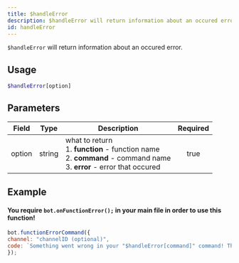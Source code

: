 ```yaml
---
title: $handleError 
description: $handleError will return information about an occured error.
id: handleError
---
```


`$handleError` will return information about an occured error.

## Usage

```php
$handleError[option]
```

## Parameters 


| Field  | Type   | Description                                                                                                                         | Required |
| ------ | ------ | ----------------------------------------------------------------------------------------------------------------------------------- |:--------:|
| option | string | what to return <br /> 1. **function** - function name <br /> 2. **command** - command name <br /> 3. **error** - error that occured |    true   |


## Example

#### You require `bot.onFunctionError();` in your main file in order to use this function!


```javascript
bot.functionErrorCommand({
channel: "channelID (optional)",
code: `Something went wrong in your "$handleError[command]" command! The function "$handleError[function]" returned the error "$handleError[error]"!`
});
```
